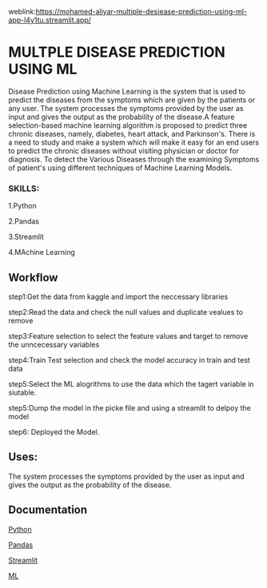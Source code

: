 weblink:https://mohamed-aliyar-multiple-desiease-prediction-using-ml-app-l4y1tu.streamlit.app/
# MULTPLE DISEASE PREDICTION USING ML

Disease Prediction using Machine Learning is the system that is used to predict the diseases from the symptoms which are given by the patients or any user. The system processes the symptoms provided by the user as input and gives the output as the probability of the disease.A feature selection-based machine learning algorithm is proposed to predict three chronic diseases, namely, diabetes, heart attack, and Parkinson's. There is a need to study and make a system which will make it easy for an end users to predict the chronic diseases without visiting physician or doctor for diagnosis. To detect the Various Diseases through the examining Symptoms of patient's using different techniques of Machine Learning Models.
### SKILLS:
1.Python

2.Pandas

3.Streamlit

4.MAchine Learning
## Workflow
step1:Get the data from kaggle and import the neccessary libraries

step2:Read the data and check the null values and duplicate vealues to remove

step3:Feature selection to select the feature values and target to remove the unncecessary variables

step4:Train Test selection and check the model accuracy in train and test data

step5:Select the ML alogrithms to use the data which the tagert variable in siutable.

step5:Dump the model in the picke file and using a streamlit to delpoy the model

step6: Deployed the Model.


## Uses: 
The system processes the symptoms provided by the user as input and gives the output as the probability of the disease.
## Documentation



[Python](https://docs.python.org/3/)

[Pandas](https://pandas.pydata.org/docs/)

[Streamlit](https://docs.streamlit.io/library/get-started)


[ML](https://scikit-learn.org/stable/modules/generated/sklearn.naive_bayes.MultinomialNB.html)
